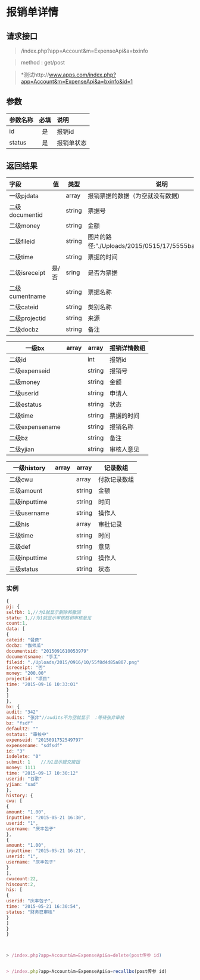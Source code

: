 # 报销单详情
## 请求接口 

> /index.php?app=Account&m=ExpenseApi&a=bxinfo

>  method : get/post

> *测试http://www.apps.com/index.php?app=Account&m=ExpenseApi&a=bxinfo&id=1
## 参数

| 参数名称      |    必填 | 说明  |
| :-------- | :--------:| :-- |
|id| 是| 报销id |
|status| 是| 报销单状态|

## 返回结果
|字段 |  值| 类型 | 说明|
|:----|----|----|-----|
|一级pjdata||array|报销票据的数据（为空就没有数据)|
|二级documentid||string|票据号|
|二级money ||string|金额|
|二级fileid||string|图片的路径:”./Uploads/2015/0515/17/5555bad8752ce.png”|
|二级time  ||string|票据的时间|
|二级isreceipt| 是/否 |sring|是否为票据|
|二级cumentname|  |string|票据名称|
|二级cateid|  |string|类别名称|
|二级projectid|  |string|来源|
|二级docbz|  |string|备注|
 
|一级bx|array |array|报销详情数组|
|----|----|----|-----|
|二级id||int|报销id|
|二级expenseid||string|报销号|
|二级money||string|金额|
|二级userid||string|申请人|
|二级estatus||string|状态|
|二级time||string|票据的时间|
|二级expensename||string|报销名称|
|二级bz||string|备注|
|二级yjian||string|审核人意见|

|一级history|array |array|记录数组|
|----|----|----|-----|
|二级cwu||array |付款记录数组|
|三级amount|  |string|金额|
|三级inputtime|  |string|时间|
|三级username|  |string|操作人|
|二级his||array|审批记录|
|三级time|  |string|时间|
|三级def|  |string|意见|
|三级inputtime|  |string|操作人|
|三级status|  |string|状态|

### 实例

``` javascript
{
pj: {
selfbh: 1,//为1就显示删除和撤回
statu: 1,//为1就显示审核框和审核意见
count:1,
data: [
{
cateid: "餐费"
docbz: "伽师瓜"
documentsid: "2015091610053979"
documentsname: "手工"
fileid: "./Uploads/2015/0916/10/55f8d4d85a807.png"
isreceipt: "否"
money: "200.00"
projectid: "项目"
time: "2015-09-16 10:33:01"
}
]
},
bx: {
audit: "342"
audits: "张非"//audits不为空就显示  :等待张非审核
bz: "fsdf"
default2: ""
estatus: "审核中"
expenseid: "2015091752549797"
expensename: "sdfsdf"
id: "3"
isdelete: "0"
submit: 1    //为1显示提交按钮
money: 1111
time: "2015-09-17 10:30:12"
userid: "谷歌"
yjian: "sad"
},
history: {
cwu: [
{
amount: "1.00",
inputtime: "2015-05-21 16:30",
userid: "1",
username: "庆丰包子"
},
{
amount: "1.00",
inputtime: "2015-05-21 16:21",
userid: "1",
username: "庆丰包子"
}
],
cwucount:22,
hiscount:2,
his: [
{
userid: "庆丰包子",
time: "2015-05-21 16:30:54",
status: "财务已审核"
}
]
}
}



> /index.php?app=Account&m=ExpenseApi&a=delete(post传参 id)


> /index.php?app=Account&m=ExpenseApi&a=recallbx(post传参 id)